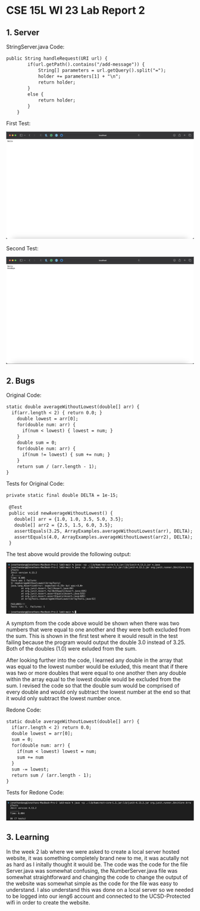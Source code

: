 # CSE 15L WI 23 Lab Report 2

## 1. Server
StringServer.java Code:

```
public String handleRequest(URI url) {
        if(url.getPath().contains("/add-message")) {
            String[] parameters = url.getQuery().split("=");
            holder += parameters[1] + "\n";
            return holder;
        }
        else {
            return holder;
        }
    }
 ```
First Test:

![Image](lab3Hello.png)

Second Test:

![Image](lab3Goodbye.png)

## 2. Bugs
Original Code:
```
static double averageWithoutLowest(double[] arr) {
  if(arr.length < 2) { return 0.0; }
    double lowest = arr[0];
    for(double num: arr) {
      if(num < lowest) { lowest = num; }
    }
    double sum = 0;
    for(double num: arr) {
      if(num != lowest) { sum += num; }
    }
    return sum / (arr.length - 1);
}
```
Tests for Original Code:
```
private static final double DELTA = 1e-15;

 @Test
 public void newAverageWithoutLowest() {
   double[] arr = {1.0, 1.0, 3.5, 5.0, 3.5};
   double[] arr2 = {2.5, 1.5, 6.0, 3.5};
   assertEquals(3.25, ArrayExamples.averageWithoutLowest(arr), DELTA);
   assertEquals(4.0, ArrayExamples.averageWithoutLowest(arr2), DELTA);
 }
```
The test above would provide the following output:

![Image](lab3Failure.png)

A symptom from the code above would be shown when there was two numbers that were equal to one another and they were both excluded from the sum. This is shown in the first test where it would result in the test failing because the program would output the double 3.0 instead of 3.25. Both of the doubles (1.0) were exluded from the sum.

After looking further into the code, I learned any double in the array that was equal to the lowest number would be exluded, this meant that if there was two or more doubles that were equal to one another then any double within the array equal to the lowest double would be excluded from the sum. I revised the code so that the double sum would be comprised of every double and would only subtract the lowest number at the end so that it would only subtract the lowest number once.

Redone Code:

```
static double averageWithoutLowest(double[] arr) {
  if(arr.length < 2) return 0.0;
  double lowest = arr[0];
  sum = 0;
  for(double num: arr) {
    if(num < lowest) lowest = num;
    sum += num
  }
  sum -= lowest;
  return sum / (arr.length - 1);
}
```

Tests for Redone Code:

![Image](lab3Pass.png)

## 3. Learning

In the week 2 lab where we were asked to create a local server hosted website, it was something completely brand new to me, it was acutally not as hard as I initally thought it would be. The code was the code for the file Server.java was somewhat confusing, the NumberServer.java file was somewhat straightforward and changing the code to change the output of the website was somewhat simple as the code for the file was easy to understand. I also understand this was done on a local server so we needed to be logged into our ieng6 account and connected to the UCSD-Protected wifi in order to create the website.


